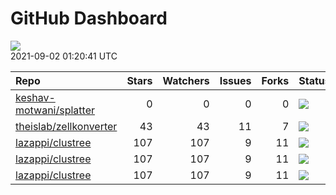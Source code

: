 GitHub Dashboard
================

![](https://github.com/lazappi/gh-dashboard/workflows/Render%20Status/badge.svg)  
2021-09-02 01:20:41 UTC

| Repo                                                                  | Stars | Watchers | Issues | Forks | Status                                                                                                                                                  | Commit                                                                                                                                              |
| :-------------------------------------------------------------------- | ----: | -------: | -----: | ----: | :------------------------------------------------------------------------------------------------------------------------------------------------------ | :-------------------------------------------------------------------------------------------------------------------------------------------------- |
| [keshav-motwani/splatter](https://github.com/keshav-motwani/splatter) |     0 |        0 |      0 |     0 | [![](https://github.com/Oshlack/splatter/workflows/R-CMD-check-bioc/badge.svg)](https://github.com/Oshlack/splatter/actions/runs/1148061657)            | <a href="https://github.com/keshav-motwani/splatter/commit/fa2332d9be28e361cb3608befb157d3182ab02b3" title="update example">fa2332</a>              |
| [theislab/zellkonverter](https://github.com/theislab/zellkonverter)   |    43 |       43 |     11 |     7 | [![](https://github.com/theislab/zellkonverter/workflows/R-CMD-check-bioc/badge.svg)](https://github.com/theislab/zellkonverter/actions/runs/959874353) | <a href="https://github.com/theislab/zellkonverter/commit/8a4f8557790f41605b70e974b36fe6f26fbff9bc" title="Merge branch 'RELEASE_3_13'">8a4f85</a>  |
| [lazappi/clustree](https://github.com/lazappi/clustree)               |   107 |      107 |      9 |    11 | [![](https://github.com/lazappi/clustree/workflows/R-CMD-check/badge.svg)](https://github.com/lazappi/clustree/actions/runs/450958999)                  | <a href="https://github.com/lazappi/clustree/commit/df3f57713c44cf2254aa64f889c4b376cd01e7df" title="Update CI (#68)">df3f57</a>                    |
| [lazappi/clustree](https://github.com/lazappi/clustree)               |   107 |      107 |      9 |    11 | [![](https://github.com/lazappi/clustree/workflows/pkgdown/badge.svg)](https://github.com/lazappi/clustree/actions/runs/450887969)                      | <a href="https://github.com/lazappi/clustree/commit/887e1d05ecf7dcf22b3beea3b513b8ed287cf47e" title="Run test coverage GHA on ci branch">887e1d</a> |
| [lazappi/clustree](https://github.com/lazappi/clustree)               |   107 |      107 |      9 |    11 | [![](https://github.com/lazappi/clustree/workflows/test-coverage/badge.svg)](https://github.com/lazappi/clustree/actions/runs/450959002)                | <a href="https://github.com/lazappi/clustree/commit/df3f57713c44cf2254aa64f889c4b376cd01e7df" title="Update CI (#68)">df3f57</a>                    |
